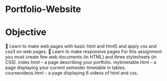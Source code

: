 # Portfolio-Website
# Objective
 Learn to make web pages with basic html and html5 and apply css and css3 on web pages.
 Learn to make responsive pages
For this assignment you must create few web documents (in HTML) and three stylesheets (in CSS).
index.html – a page describing your portfolio.
mytimetable.html – a page displaying your current semester timetable in tables.
coursevideos.html – a page displaying 6 videos of html and css.
